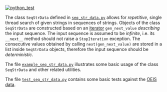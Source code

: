 [![python_test](https://github.com/vil02/pi2021/actions/workflows/python_test.yml/badge.svg)](https://github.com/vil02/pi2021/actions/workflows/python_test.yml)

The class `SeqStrData` defined in [`seq_str_data.py`](seq_str_data.py) allows for _repetitive_, single thread search of given strings in sequences of strings.
Objects of the class `SeqStrData` are constructed based on an [iterator](https://wiki.python.org/moin/Iterator) `gen_next_value` _describing_ the input sequence.
The input sequence is assumed to be _infinite_, i.e. its `__next__` method should not raise a `StopIteration` exception.
The consecutive values obtained by calling `next(gen_next_value)` are stored in a list inside `SeqStrData` objects, therefore the input sequence should be _deterministic_.

The file [`example_seq_str_data.py`](example_seq_str_data.py) illustrates some basic usage of the class `SeqStrData` and other related utilities.

The file [`test_seq_str_data.py`](test_seq_str_data.py) contains some basic tests against the [OEIS data](https://oeis.org/).
